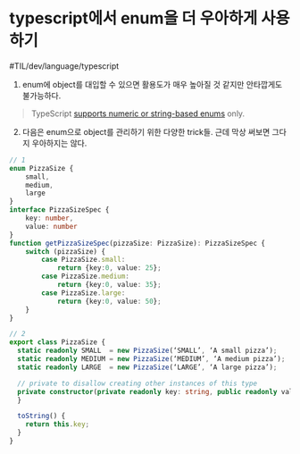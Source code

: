 # typescript에서 enum을 더 우아하게 사용하기
#TIL/dev/language/typescript

1. enum에 object를 대입할 수 있으면 활용도가 매우 높아질 것 같지만 안타깝게도 불가능하다. 
> TypeScript [supports numeric or string-based enums](https://www.typescriptlang.org/docs/handbook/enums.html)  only.   

2. 다음은 enum으로 object를 관리하기 위한 다양한 trick들. 근데 막상 써보면 그다지 우아하지는 않다. 

```typescript
// 1
enum PizzaSize {
    small,
    medium,
    large
}
interface PizzaSizeSpec {
    key: number,
    value: number
}
function getPizzaSizeSpec(pizzaSize: PizzaSize): PizzaSizeSpec {
    switch (pizzaSize) {
        case PizzaSize.small:
            return {key:0, value: 25};
        case PizzaSize.medium:
            return {key:0, value: 35};
        case PizzaSize.large:
            return {key:0, value: 50};
    }
}

// 2
export class PizzaSize {
  static readonly SMALL  = new PizzaSize(‘SMALL’, ‘A small pizza’);
  static readonly MEDIUM = new PizzaSize(‘MEDIUM’, ‘A medium pizza’);
  static readonly LARGE  = new PizzaSize(‘LARGE’, ‘A large pizza’);

  // private to disallow creating other instances of this type
  private constructor(private readonly key: string, public readonly value: any) {
  }

  toString() {
    return this.key;
  }
}

```

